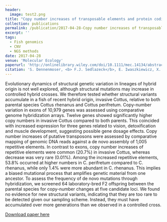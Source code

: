 ```yaml
---
header:
  image: test2.png
title: "Copy number increases of transposable elements and protein coding genes in an invasive fish of hybrid origin"
collection: publications
permalink: /publication/2017-04-28-Copy number increases of transposable elements and protein coding genes in an invasive fish of hybrid origin-number-14
excerpt: ''
tags:
  - Fish genomics
  - CNV
  - NGS methods
date: 2017-04-28
venue: 'Molecular Ecology'
paperurl: 'http://onlinelibrary.wiley.com/doi/10.1111/mec.14134/abstract'
citation: 'S. Dennenmoser, <b> F.J. Sedlazeck</b>, E. Iwaszkiewicz, X. Li, J. Alt- müller, A.W. Nolte (2017). &quot;Copy number increases of transposable elements and protein coding genes in an invasive fish of hybrid origin.&quot; <i>Molecular Ecology</i>.'
---
```


Evolutionary dynamics of structural genetic variation in lineages of hybrid origin is not well explored, although structural mutations may increase in controlled hybrid crosses. We therefore tested whether structural variants accumulate in a fish of recent hybrid origin, invasive Cottus, relative to both parental species Cottus rhenanus and Cottus perifretum. Copy-number variation in exons of 10,979 genes was assessed using comparative genome hybridization arrays. Twelve genes showed significantly higher copy numbers in invasive Cottus compared to both parents. This coincided with increased expression for three genes related to vision, detoxification and muscle development, suggesting possible gene dosage effects. Copy number increases of putative transposons were assessed by comparative mapping of genomic DNA reads against a de novo assembly of 1,005 repetitive elements. In contrast to exons, copy number increases of repetitive elements were common (20.7%) in invasive Cottus, whereas decrease was very rare (0.01%). Among the increased repetitive elements, 53.8% occurred at higher numbers in C. perifretum compared to C. rhenanus, while only 1.4% were more abundant in C. rhenanus. This implies a biased mutational process that amplifies genetic material from one ancestor. To assess the frequency of de novo mutations through hybridization, we screened 64 laboratory-bred F2 offspring between the parental species for copy-number changes at five candidate loci. We found no evidence for new structural variants, indicating that they are too rare to be detected given our sampling scheme. Instead, they must have accumulated over more generations than we observed in a controlled cross.


[Download paper here](http://onlinelibrary.wiley.com/doi/10.1111/mec.14134/abstract)

